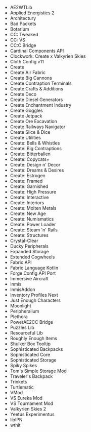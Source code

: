 - AE2WTLib
- Applied Energistics 2
- Architectury
- Bad Packets
- Botarium
- CC: Tweaked
- CC: VS
- CC:C Bridge
- Cardinal Components API
- Clockwork: Create x Valkyrien Skies
- Cloth Config v11
- Create
- Create Air Fabric
- Create Big Cannons
- Create Contraption Terminals
- Create Crafts & Additions
- Create Deco
- Create Diesel Generators
- Create Enchantment Industry
- Create Goggles
- Create Jetpack
- Create Ore Excavation
- Create Railways Navigator
- Create Slice & Dice
- Create Utilities
- Create: Bells & Whistles
- Create: Big Contraptions
- Create: Bitterballen
- Create: Copycats\+
- Create: Design n' Decor
- Create: Dreams & Desires
- Create: Estrogen
- Create: Framed
- Create: Garnished
- Create: High Pressure
- Create: Interactive
- Create: Interiors
- Create: Molten Metals
- Create: New Age
- Create: Numismatics
- Create: Power Loader
- Create: Steam 'n' Rails
- Create: Structures
- Crystal\-Clear
- Ducky Peripherals
- Expanded Storage
- Extended Cogwheels
- Fabric API
- Fabric Language Kotlin
- Forge Config API Port
- Immersive Aircraft
- Inmis
- InmisAddon
- Inventory Profiles Next
- Just Enough Characters
- Moonlight
- Peripheralium
- Plethora
- PowerAE2CC Bridge
- Puzzles Lib
- Resourceful Lib
- Roughly Enough Items
- Shulker Box Tooltip
- Sophisticated Backpacks
- Sophisticated Core
- Sophisticated Storage
- Spiky Spikes
- Tom's Simple Storage Mod
- Traveler's Backpack
- Trinkets
- Turtlematic
- VMod
- VS Eureka Mod
- VS Tournament Mod
- Valkyrien Skies 2
- Yeetus Experimentus
- libIPN
- wthit